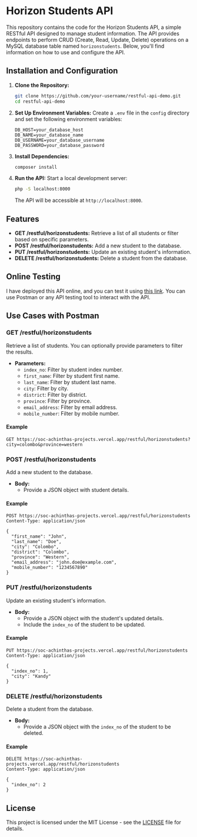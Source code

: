 # Horizon Students API

This repository contains the code for the Horizon Students API, a simple RESTful API designed to manage student information. The API provides endpoints to perform CRUD (Create, Read, Update, Delete) operations on a MySQL database table named `horizonstudents`. Below, you'll find information on how to use and configure the API.

## Installation and Configuration

1. **Clone the Repository:**
   ```bash
   git clone https://github.com/your-username/restful-api-demo.git
   cd restful-api-demo
   ```

2. **Set Up Environment Variables:**
   Create a `.env` file in the `config` directory and set the following environment variables:
   ```env
   DB_HOST=your_database_host
   DB_NAME=your_database_name
   DB_USERNAME=your_database_username
   DB_PASSWORD=your_database_password
   ```

3. **Install Dependencies:**
   ```bash
   composer install
   ```

4. **Run the API:**
   Start a local development server:
   ```bash
   php -S localhost:8000
   ```
   The API will be accessible at `http://localhost:8000`.

## Features

- **GET /restful/horizonstudents:** Retrieve a list of all students or filter based on specific parameters.
- **POST /restful/horizonstudents:** Add a new student to the database.
- **PUT /restful/horizonstudents:** Update an existing student's information.
- **DELETE /restful/horizonstudents:** Delete a student from the database.

## Online Testing

I have deployed this API online, and you can test it using [this link](https://soc-achinthas-projects.vercel.app/restful/horizonstudents). You can use Postman or any API testing tool to interact with the API.

## Use Cases with Postman

### GET /restful/horizonstudents

Retrieve a list of students. You can optionally provide parameters to filter the results.

- **Parameters:**
  - `index_no`: Filter by student index number.
  - `first_name`: Filter by student first name.
  - `last_name`: Filter by student last name.
  - `city`: Filter by city.
  - `district`: Filter by district.
  - `province`: Filter by province.
  - `email_address`: Filter by email address.
  - `mobile_number`: Filter by mobile number.

#### Example

```http
GET https://soc-achinthas-projects.vercel.app/restful/horizonstudents?city=colombo&province=western
```

### POST /restful/horizonstudents

Add a new student to the database.

- **Body:**
  - Provide a JSON object with student details.

#### Example

```http
POST https://soc-achinthas-projects.vercel.app/restful/horizonstudents
Content-Type: application/json

{
  "first_name": "John",
  "last_name": "Doe",
  "city": "Colombo",
  "district": "Colombo",
  "province": "Western",
  "email_address": "john.doe@example.com",
  "mobile_number": "1234567890"
}
```

### PUT /restful/horizonstudents

Update an existing student's information.

- **Body:**
  - Provide a JSON object with the student's updated details.
  - Include the `index_no` of the student to be updated.

#### Example

```http
PUT https://soc-achinthas-projects.vercel.app/restful/horizonstudents
Content-Type: application/json

{
  "index_no": 1,
  "city": "Kandy"
}
```

### DELETE /restful/horizonstudents

Delete a student from the database.

- **Body:**
  - Provide a JSON object with the `index_no` of the student to be deleted.

#### Example

```http
DELETE https://soc-achinthas-projects.vercel.app/restful/horizonstudents
Content-Type: application/json

{
  "index_no": 2
}
```

## License

This project is licensed under the MIT License - see the [LICENSE](LICENSE) file for details.
